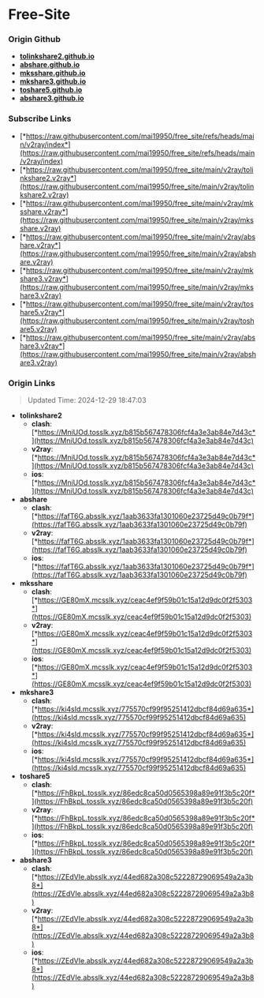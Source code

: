 # Free-Site

### Origin Github

- [**tolinkshare2.github.io**](https://github.com/tolinkshare2/tolinkshare2.github.io)
- [**abshare.github.io**](https://github.com/abshare/abshare.github.io)
- [**mksshare.github.io**](https://github.com/mksshare/mksshare.github.io)
- [**mkshare3.github.io**](https://github.com/mkshare3/mkshare3.github.io)
- [**toshare5.github.io**](https://github.com/toshare5/toshare5.github.io)
- [**abshare3.github.io**](https://github.com/abshare3/abshare3.github.io)

### Subscribe Links

- [*https://raw.githubusercontent.com/mai19950/free_site/refs/heads/main/v2ray/index*](https://raw.githubusercontent.com/mai19950/free_site/refs/heads/main/v2ray/index)
- [*https://raw.githubusercontent.com/mai19950/free_site/main/v2ray/tolinkshare2.v2ray*](https://raw.githubusercontent.com/mai19950/free_site/main/v2ray/tolinkshare2.v2ray)
- [*https://raw.githubusercontent.com/mai19950/free_site/main/v2ray/mksshare.v2ray*](https://raw.githubusercontent.com/mai19950/free_site/main/v2ray/mksshare.v2ray)
- [*https://raw.githubusercontent.com/mai19950/free_site/main/v2ray/abshare.v2ray*](https://raw.githubusercontent.com/mai19950/free_site/main/v2ray/abshare.v2ray)
- [*https://raw.githubusercontent.com/mai19950/free_site/main/v2ray/mkshare3.v2ray*](https://raw.githubusercontent.com/mai19950/free_site/main/v2ray/mkshare3.v2ray)
- [*https://raw.githubusercontent.com/mai19950/free_site/main/v2ray/toshare5.v2ray*](https://raw.githubusercontent.com/mai19950/free_site/main/v2ray/toshare5.v2ray)
- [*https://raw.githubusercontent.com/mai19950/free_site/main/v2ray/abshare3.v2ray*](https://raw.githubusercontent.com/mai19950/free_site/main/v2ray/abshare3.v2ray)

### Origin Links

> Updated Time: 2024-12-29 18:47:03

- **tolinkshare2**
  - **clash**: [*https://MniUOd.tosslk.xyz/b815b567478306fcf4a3e3ab84e7d43c*](https://MniUOd.tosslk.xyz/b815b567478306fcf4a3e3ab84e7d43c)
  - **v2ray**: [*https://MniUOd.tosslk.xyz/b815b567478306fcf4a3e3ab84e7d43c*](https://MniUOd.tosslk.xyz/b815b567478306fcf4a3e3ab84e7d43c)
  - **ios**: [*https://MniUOd.tosslk.xyz/b815b567478306fcf4a3e3ab84e7d43c*](https://MniUOd.tosslk.xyz/b815b567478306fcf4a3e3ab84e7d43c)
- **abshare**
  - **clash**: [*https://fafT6G.absslk.xyz/1aab3633fa1301060e23725d49c0b79f*](https://fafT6G.absslk.xyz/1aab3633fa1301060e23725d49c0b79f)
  - **v2ray**: [*https://fafT6G.absslk.xyz/1aab3633fa1301060e23725d49c0b79f*](https://fafT6G.absslk.xyz/1aab3633fa1301060e23725d49c0b79f)
  - **ios**: [*https://fafT6G.absslk.xyz/1aab3633fa1301060e23725d49c0b79f*](https://fafT6G.absslk.xyz/1aab3633fa1301060e23725d49c0b79f)
- **mksshare**
  - **clash**: [*https://GE80mX.mcsslk.xyz/ceac4ef9f59b01c15a12d9dc0f2f5303*](https://GE80mX.mcsslk.xyz/ceac4ef9f59b01c15a12d9dc0f2f5303)
  - **v2ray**: [*https://GE80mX.mcsslk.xyz/ceac4ef9f59b01c15a12d9dc0f2f5303*](https://GE80mX.mcsslk.xyz/ceac4ef9f59b01c15a12d9dc0f2f5303)
  - **ios**: [*https://GE80mX.mcsslk.xyz/ceac4ef9f59b01c15a12d9dc0f2f5303*](https://GE80mX.mcsslk.xyz/ceac4ef9f59b01c15a12d9dc0f2f5303)
- **mkshare3**
  - **clash**: [*https://ki4sId.mcsslk.xyz/775570cf99f95251412dbcf84d69a635*](https://ki4sId.mcsslk.xyz/775570cf99f95251412dbcf84d69a635)
  - **v2ray**: [*https://ki4sId.mcsslk.xyz/775570cf99f95251412dbcf84d69a635*](https://ki4sId.mcsslk.xyz/775570cf99f95251412dbcf84d69a635)
  - **ios**: [*https://ki4sId.mcsslk.xyz/775570cf99f95251412dbcf84d69a635*](https://ki4sId.mcsslk.xyz/775570cf99f95251412dbcf84d69a635)
- **toshare5**
  - **clash**: [*https://FhBkpL.tosslk.xyz/86edc8ca50d0565398a89e91f3b5c20f*](https://FhBkpL.tosslk.xyz/86edc8ca50d0565398a89e91f3b5c20f)
  - **v2ray**: [*https://FhBkpL.tosslk.xyz/86edc8ca50d0565398a89e91f3b5c20f*](https://FhBkpL.tosslk.xyz/86edc8ca50d0565398a89e91f3b5c20f)
  - **ios**: [*https://FhBkpL.tosslk.xyz/86edc8ca50d0565398a89e91f3b5c20f*](https://FhBkpL.tosslk.xyz/86edc8ca50d0565398a89e91f3b5c20f)
- **abshare3**
  - **clash**: [*https://ZEdVIe.absslk.xyz/44ed682a308c52228729069549a2a3b8*](https://ZEdVIe.absslk.xyz/44ed682a308c52228729069549a2a3b8)
  - **v2ray**: [*https://ZEdVIe.absslk.xyz/44ed682a308c52228729069549a2a3b8*](https://ZEdVIe.absslk.xyz/44ed682a308c52228729069549a2a3b8)
  - **ios**: [*https://ZEdVIe.absslk.xyz/44ed682a308c52228729069549a2a3b8*](https://ZEdVIe.absslk.xyz/44ed682a308c52228729069549a2a3b8)
